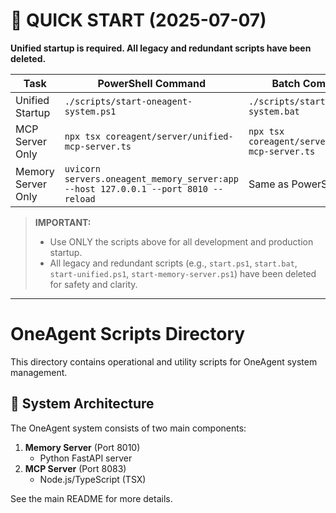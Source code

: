# 🚀 QUICK START (2025-07-07)

**Unified startup is required. All legacy and redundant scripts have been deleted.**

| Task                | PowerShell Command                                 | Batch Command                                 |
|---------------------|----------------------------------------------------|-----------------------------------------------|
| Unified Startup     | `./scripts/start-oneagent-system.ps1`              | `./scripts/start-oneagent-system.bat`         |
| MCP Server Only     | `npx tsx coreagent/server/unified-mcp-server.ts`   | `npx tsx coreagent/server/unified-mcp-server.ts`|
| Memory Server Only  | `uvicorn servers.oneagent_memory_server:app --host 127.0.0.1 --port 8010 --reload` | Same as PowerShell |

> **IMPORTANT:**
> - Use ONLY the scripts above for all development and production startup.
> - All legacy and redundant scripts (e.g., `start.ps1`, `start.bat`, `start-unified.ps1`, `start-memory-server.ps1`) have been deleted for safety and clarity.

---

# OneAgent Scripts Directory

This directory contains operational and utility scripts for OneAgent system management.

## 🔧 System Architecture

The OneAgent system consists of two main components:

1. **Memory Server** (Port 8010)
   - Python FastAPI server
2. **MCP Server** (Port 8083)
   - Node.js/TypeScript (TSX)

See the main README for more details.
